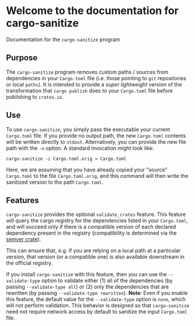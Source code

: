# Welcome to the documentation for cargo-sanitize

Documentation for the `cargo-sanitize` program 

## Purpose

The `cargo-sanitize` program removes custom paths / sources from dependencies in your `Cargo.toml` file 
(i.e. those pointing to `git` repositories or local `paths`).  It is intended to provide a _super lightweight_ 
version of the transformation that `cargo publish` does to your `Cargo.toml` file before publishing to 
`crates.io`.

## Use

To use `cargo-sanitize`, you simply pass the executable your current `Cargo.toml` file.  If you provide no 
output path, the new `Cargo.toml` contents will be written directly to `stdout`.  Alternatively, you can 
provide the new file path with the `-o` option.  A standard invocation might look like:

```
cargo-sanitize -i Cargo.toml.orig > Cargo.toml
```

Here, we are assuming that you have already copied your "source" `Cargo.toml` to the file `Cargo.toml.orig`, and 
this command will then write the sanitized version to the path `Cargo.toml`.

## Features

`cargo-sanitize` provides the optional `validate_crates` feature.  This feature will query the cargo registry for
the dependencies listed in your `Cargo.toml`, and will succeed only if there is a compatible version of each 
declared dependency present in the registry (compatibility is determined via the [semver crate](https://crates.io/crates/semver)).

This can ensure that, e.g. if you are relying on a local path at a particular version, that version (or a compatible one) 
is also available downstream in the official registry.  

If you install `cargo-sanitize` with this feature, then you can use the `--validate-type` option to validate either 
(1) all of the dependencies (by passing `--validate-type all`) or (2) only the dependencies that are rewritten 
(by passing `--validate-type rewritten`).  **Note**: Even if you enable this feature, the default value for the 
`--validate-type` option is `none`, which will not perform validation.  This behavior is designed so that `cargo-sanitize`
need not require network access by default to sanitize the input `Cargo.toml` file.

